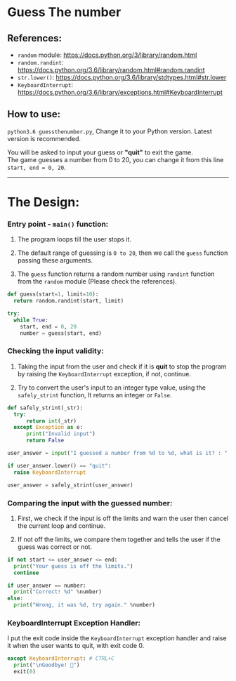 # Guess The number

## References:

- `random` module: 	https://docs.python.org/3/library/random.html
- `random.randint`: 	https://docs.python.org/3.6/library/random.html#random.randint
- `str.lower()`: 		https://docs.python.org/3.6/library/stdtypes.html#str.lower
- `KeyboardInterrupt`:		https://docs.python.org/3.6/library/exceptions.html#KeyboardInterrupt

## How to use:
`python3.6 guessthenumber.py`, Change it to your Python version. Latest version is recommended.

You will be asked to input your guess or **"quit"** to exit the game.
<br>The game guesses a number from 0 to 20, you can change it from this line `start, end = 0, 20`.

<hr>

# The Design:
### Entry point - `main()` function:
  1. The program loops till the user stops it.

  2. The default range of guessing is `0 to 20`, then we call the `guess` function
  passing these arguments.

  3. The `guess` function returns a random number using `randint` function from
  the `random` module (Please check the references).

  ```python
  def guess(start=1, limit=10):
    return random.randint(start, limit)

  try:
    while True:
      start, end = 0, 20
      number = guess(start, end)
  ```

### Checking the input validity:
  1. Taking the input from the user and check if it is **quit** to stop the program by raising the `KeyboardInterrupt` exception, if not, continue.

  2. Try to convert the user's input to an integer type value, using the `safely_strint` function, It returns an integer or `False`.

  ```python
  def safely_strint(_str):
    try:
    	return int(_str)
    except Exception as e:
    	print("Invalid input")
    	return False

  user_answer = input("I guessed a number from %d to %d, what is it? : " %(start, end))

  if user_answer.lower() == "quit":
    raise KeyboardInterrupt

  user_answer = safely_strint(user_answer)
  ```

### Comparing the input with the guessed number:
  1. First, we check if the input is off the limits and warn the user then cancel the current loop and continue.

  2. If not off the limits, we compare them together and tells the user if the guess was correct or not.

  ```python
  if not start <= user_answer <= end:
    print("Your guess is off the limits.")
    continue

  if user_answer == number:
    print("Correct! %d" %number)
  else:
    print("Wrong, it was %d, try again." %number)
  ```

### KeyboardInterrupt Exception Handler:
  I put the exit code inside the `KeyboardInterrupt` exception handler and raise it when the user wants to quit, with exit code 0.
  <br>

  ```python
  except KeyboardInterrupt: # CTRL+C
    print("\nGoodbye! 👋")
    exit(0)
  ```
